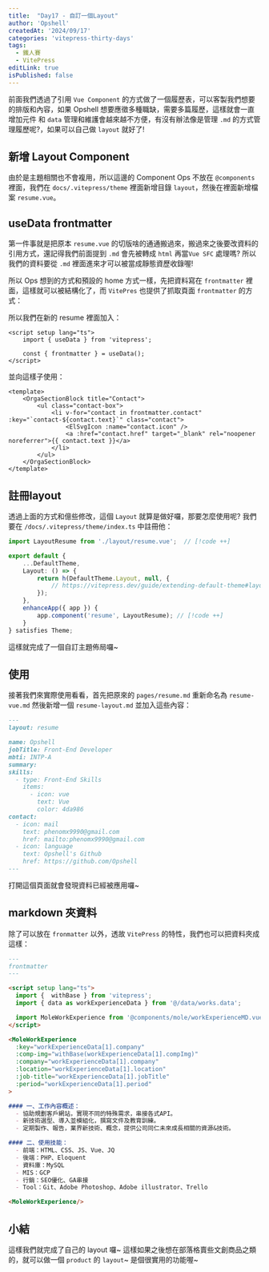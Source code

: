 ```yaml
---
title:  "Day17 - 自訂一個Layout"
author: 'Opshell'
createdAt: '2024/09/17'
categories: 'vitepress-thirty-days'
tags:
  - 鐵人賽
  - VitePress
editLink: true
isPublished: false
---
```


前面我們透過了引用 `Vue Component` 的方式做了一個履歷表，可以客製我們想要的排版和內容，如果 Opshell 想要應徵多種職缺，需要多篇履歷，這樣就會一直增加元件 和 `data` 管理和維護會越來越不方便，有沒有辦法像是管理 `.md` 的方式管理履歷呢?，如果可以自己做 `layout` 就好了!

## 新增 Layout Component
由於是主題相關也不會複用，所以這邊的 Component Ops 不放在 `@components` 裡面，我們在 `docs/.vitepress/theme` 裡面新增目錄 `layout`，然後在裡面新增檔案 `resume.vue`。

## useData frontmatter
第一件事就是把原本 `resume.vue` 的切版啥的通通搬過來，搬過來之後要改資料的引用方式，還記得我們前面提到 `.md` 會先被轉成 `html` 再當`Vue SFC` 處理嗎? 所以我們的資料要從 `.md` 裡面進來才可以被當成靜態資歷收錄喔!

所以 Ops 想到的方式和預設的 home 方式一樣，先把資料寫在 `frontmatter` 裡面，這樣就可以被結構化了，而 `VitePres` 也提供了抓取頁面 `frontmatter` 的方式：

所以我們在新的 resume 裡面加入：
```vue
<script setup lang="ts">
    import { useData } from 'vitepress';

    const { frontmatter } = useData();
</script>
```
並向這樣子使用：
```vue {4-7}
<template>
    <OrgaSectionBlock title="Contact">
        <ul class="contact-box">
            <li v-for="contact in frontmatter.contact" :key="`contact-${contact.text}`" class="contact">
                <ElSvgIcon :name="contact.icon" />
                <a :href="contact.href" target="_blank" rel="noopener noreferrer">{{ contact.text }}</a>
            </li>
        </ul>
    </OrgaSectionBlock>
</template>
```

## 註冊layout
透過上面的方式和億些修改，這個 `Layout` 就算是做好囉，那要怎麼使用呢?
我們要在 `/docs/.vitepress/theme/index.ts` 中註冊他：
```ts
import LayoutResume from './layout/resume.vue';  // [!code ++]

export default {
    ...DefaultTheme,
    Layout: () => {
        return h(DefaultTheme.Layout, null, {
            // https://vitepress.dev/guide/extending-default-theme#layout-slots
        });
    },
    enhanceApp({ app }) {
        app.component('resume', LayoutResume); // [!code ++]
    }
} satisfies Theme;
```
這樣就完成了一個自訂主題佈局囉~

## 使用
接著我們來實際使用看看，首先把原來的 `pages/resume.md` 重新命名為 `resume-vue.md` 然後新增一個 `resume-layout.md` 並加入這些內容：
```md
---
layout: resume

name: Opshell
jobTitle: Front-End Developer
mbti: INTP-A
summary:
skills:
  - type: Front-End Skills
    items:
      - icon: vue
        text: Vue
        color: 4da986
contact:
  - icon: mail
    text: phenomx9990@gmail.com
    href: mailto:phenomx9990@gmail.com
  - icon: language
    text: Opshell's Github
    href: https://github.com/Opshell
---
```
打開這個頁面就會發現資料已經被應用囉~

## markdown 夾資料
除了可以放在 `fronmatter` 以外，透故 `VitePress` 的特性，我們也可以把資料夾成這樣：
```md
---
frontmatter
---

<script setup lang="ts">
  import {  withBase } from 'vitepress';
  import { data as workExperienceData } from '@/data/works.data';

  import MoleWorkExperience from '@components/mole/workExperienceMD.vue';
</script>

<MoleWorkExperience
  :key="workExperienceData[1].company"
  :comp-img="withBase(workExperienceData[1].compImg)"
  :company="workExperienceData[1].company"
  :location="workExperienceData[1].location"
  :job-title="workExperienceData[1].jobTitle"
  :period="workExperienceData[1].period"
>

#### 一、工作內容概述：
  - 協助規劃客戶網站，實現不同的特殊需求，串接各式API。
  - 新技術選型、導入並模組化，撰寫文件及教育訓練。
  - 定期製作、報告，業界新技術、概念，提供公司同仁未來成長相關的資源&技術。

#### 二、使用技能：
  - 前端：HTML、CSS、JS、Vue、JQ
  - 後端：PHP、Eloquent
  - 資料庫：MySQL
  - MIS：GCP
  - 行銷：SEO優化、GA串接
  - Tool：Git、Adobe Photoshop、Adobe illustrator、Trello

<MoleWorkExperience/>
```

## 小結
這樣我們就完成了自己的 layout 囉~ 這樣如果之後想在部落格賣些文創商品之類的，就可以做一個 `product` 的 `layout`~ 是個很實用的功能喔~
